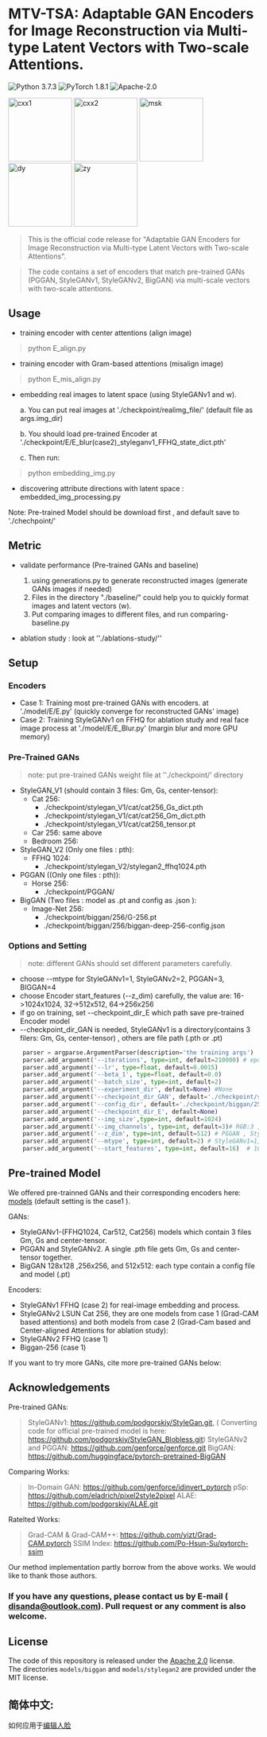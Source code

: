 

# MTV-TSA: Adaptable GAN Encoders for Image Reconstruction via Multi-type Latent Vectors with Two-scale Attentions.

![Python 3.7.3](https://img.shields.io/badge/python-3.7.3-blue.svg?style=plastic)
![PyTorch 1.8.1](https://img.shields.io/badge/pytorch-1.8.1-blue.svg?style=plastic) 
![Apache-2.0](https://img.shields.io/badge/License-Apache%202.0-green.svg?style=plastic)

  <img src="./images/cxx1.gif" width = "128" height = "128" alt="cxx1"  />  <img src="./images/cxx2.gif" width = "128" height = "128" alt="cxx2"  />  <img src="./images/msk.gif" width = "128" height = "128" alt="msk" />   <img src="./images/dy.gif" width = "128" height = "128" alt="dy" />  <img src="./images/zy.gif" width = "128" height = "128" alt="zy" /> 


>This is the official code release for "Adaptable GAN Encoders for Image Reconstruction via Multi-type Latent Vectors with Two-scale Attentions". 

>The code contains a set of encoders that match pre-trained GANs (PGGAN, StyleGANv1, StyleGANv2, BigGAN)  via multi-scale vectors with two-scale attentions.


##  Usage

- training encoder with center attentions (align image)

> python E_align.py

- training encoder with Gram-based attentions (misalign image)

> python E_mis_align.py

- embedding real images to latent space (using StyleGANv1 and w).  

  a. You can put real images at './checkpoint/realimg_file/' (default file as args.img_dir)

  b. You should load pre-trained Encoder at './checkpoint/E/E_blur(case2)_styleganv1_FFHQ_state_dict.pth'

  c. Then run:

> python embedding_img.py

- discovering attribute directions with latent space : embedded_img_processing.py

Note: Pre-trained Model should be download first , and default save to './chechpoint/'

## Metric

- validate performance (Pre-trained GANs and baseline)

  1. using generations.py to generate reconstructed images (generate GANs images if needed)
  2. Files in the directory "./baseline/" could help you to quickly format images and latent vectors (w).
  3. Put comparing images to different files, and run comparing-baseline.py


- ablation study : look at  ''./ablations-study/''


## Setup

###   Encoders

- Case 1: Training most pre-trained GANs with encoders. 
at './model/E/E.py' (quickly converge for reconstructed GANs' image)
- Case 2: Training StyleGANv1 on FFHQ for ablation study and real face image process
at './model/E/E_Blur.py'  (margin blur and more GPU memory)

###   Pre-Trained GANs
> note: put pre-trained GANs weight file at ''./checkpoint/' directory
- StyleGAN_V1 (should contain 3 files: Gm, Gs, center-tensor):
  - Cat 256:
    - ./checkpoint/stylegan_V1/cat/cat256_Gs_dict.pth
    - ./checkpoint/stylegan_V1/cat/cat256_Gm_dict.pth
    - ./checkpoint/stylegan_V1/cat/cat256_tensor.pt
  - Car 256: same above
  - Bedroom 256:
- StyleGAN_V2 (Only one files : pth):
  - FFHQ 1024:
    - ./checkpoint/stylegan_V2/stylegan2_ffhq1024.pth
- PGGAN ((Only one files : pth)): 
  - Horse 256:
    - ./checkpoint/PGGAN/
- BigGAN (Two files : model as .pt and config as .json ):
  - Image-Net 256:
    - ./checkpoint/biggan/256/G-256.pt
    - ./checkpoint/biggan/256/biggan-deep-256-config.json

###  Options and Setting
> note: different GANs  should set different parameters carefully. 

-  choose --mtype for StyleGANv1=1, StyleGANv2=2, PGGAN=3, BIGGAN=4
-  choose Encoder start_features (--z_dim) carefully, the value are: 16->1024x1024, 32->512x512, 64->256x256
-  if go on training, set --checkpoint_dir_E which path save pre-trained Encoder model
-  --checkpoint_dir_GAN is needed, StyleGANv1 is a directory(contains 3 filers: Gm, Gs, center-tensor) , others are file path (.pth or .pt)
```python
    parser = argparse.ArgumentParser(description='the training args')
    parser.add_argument('--iterations', type=int, default=210000) # epoch = iterations//30000
    parser.add_argument('--lr', type=float, default=0.0015)
    parser.add_argument('--beta_1', type=float, default=0.0)
    parser.add_argument('--batch_size', type=int, default=2)
    parser.add_argument('--experiment_dir', default=None) #None
    parser.add_argument('--checkpoint_dir_GAN', default='./checkpoint/stylegan_v2/stylegan2_ffhq1024.pth') #None  ./checkpoint/stylegan_v1/ffhq1024/ or ./checkpoint/stylegan_v2/stylegan2_ffhq1024.pth or ./checkpoint/biggan/256/G-256.pt
    parser.add_argument('--config_dir', default='./checkpoint/biggan/256/biggan-deep-256-config.json') # BigGAN needs it
    parser.add_argument('--checkpoint_dir_E', default=None)
    parser.add_argument('--img_size',type=int, default=1024)
    parser.add_argument('--img_channels', type=int, default=3)# RGB:3 ,L:1
    parser.add_argument('--z_dim', type=int, default=512) # PGGAN , StyleGANs are 512. BIGGAN is 128
    parser.add_argument('--mtype', type=int, default=2) # StyleGANv1=1, StyleGANv2=2, PGGAN=3, BigGAN=4
    parser.add_argument('--start_features', type=int, default=16)  # 16->1024 32->512 64->256
```

## Pre-trained Model

We offered pre-trainned GANs and their corresponding encoders here: [models](https://drive.google.com/drive/folders/1vqx5Sol04MAbeNLk9h0ouo8MiR3rJI4f?usp=sharing)  (default setting is the case1 ).

GANs:

- StyleGANv1-(FFHQ1024,  Car512, Cat256) models which contain 3 files Gm, Gs and center-tensor.
- PGGAN and StyleGANv2.  A single .pth file  gets Gm, Gs and center-tensor together.
-  BigGAN 128x128 ,256x256, and 512x512: each type contain a config file and model (.pt)

Encoders:

- StyleGANv1 FFHQ (case 2) for real-image embedding and process.
- StyleGANv2 LSUN Cat 256, they are one models from case 1 (Grad-CAM based attentions) and both models from case 2 (Grad-Cam based and Center-aligned Attentions  for ablation study):
- StyleGANv2 FFHQ (case 1)
- Biggan-256 (case 1)

If you want to try more GANs, cite more pre-trained GANs below:


##  Acknowledgements

Pre-trained GANs:

> StyleGANv1: https://github.com/podgorskiy/StyleGan.git, 
> ( Converting  code for official pre-trained model  is here: https://github.com/podgorskiy/StyleGAN_Blobless.git)
> StyleGANv2 and PGGAN: https://github.com/genforce/genforce.git
> BigGAN: https://github.com/huggingface/pytorch-pretrained-BigGAN

Comparing Works:

> In-Domain GAN: https://github.com/genforce/idinvert_pytorch
> pSp: https://github.com/eladrich/pixel2style2pixel
> ALAE: https://github.com/podgorskiy/ALAE.git

Ratelted Works:

> Grad-CAM & Grad-CAM++: https://github.com/yizt/Grad-CAM.pytorch
> SSIM Index: https://github.com/Po-Hsun-Su/pytorch-ssim

Our method implementation partly borrow from the above works. We would like to thank those authors.

### If you have any questions, please contact us by E-mail ( disanda@outlook.com). Pull request or any comment is also welcome.

## License

The code of this repository is released under the [Apache 2.0](LICENSE) license.<br>The directories `models/biggan` and `models/stylegan2` are provided under the MIT license.<br>

## 简体中文: 

如何应用于[编辑人脸](./readme_cn.md)

